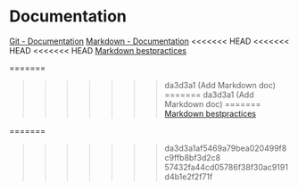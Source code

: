 # Documentation
[Git - Documentation](https://git-scm.com/doc)
[Markdown - Documentation](https://guides.github.com/features/mastering-markdown)
<<<<<<< HEAD
<<<<<<< HEAD
<<<<<<< HEAD
[Markdown bestpractices](https://www.markdownguide.org/basic-syntax/)

=======
>>>>>>> da3d3a1 (Add Markdown doc)
=======
>>>>>>> da3d3a1 (Add Markdown doc)
=======
[Markdown bestpractices](https://www.markdownguide.org/basic-syntax/)

=======
>>>>>>> da3d3a1af5469a79bea020499f8c9ffb8bf3d2c8
>>>>>>> 57432fa44cd05786f38f30ac9191d4b1e2f2f71f
